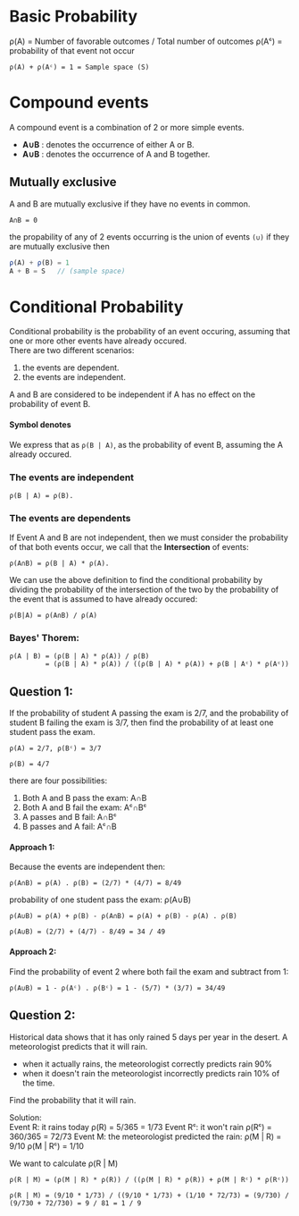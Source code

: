 # Basic Probability

ρ(A) = Number of favorable outcomes / Total number of outcomes
ρ(Aᶜ) = probability of that event not occur

```
ρ(A) + ρ(Aᶜ) = 1 = Sample space (S)
```
# Compound events
A compound event is a combination of 2 or more simple events.  

* **A∪B** : denotes the occurrence of either A or B.  
* **A∪B** : denotes the occurrence of A and B together.  

## Mutually exclusive

A and B are mutually exclusive if they have no events in common.  
```
A∩B = 0
```

the propability of any of 2 events occurring is the union of events `(∪)`
if they are mutually exclusive then 

```javascript 
ρ(A) + ρ(B) = 1
A + B = S   // (sample space)
```

# Conditional Probability

Conditional probability is the probability of an event occuring, assuming that one or more other events have already occured.  
There are two different scenarios:  

1. the events are dependent.
2. the events are independent.

A and B are considered to be independent if A has no effect on the probability of event B.  

#### Symbol denotes
We express that as `ρ(B | A)`, as the probability of event B, assuming the A already occured.

### The events are independent
```
ρ(B | A) = ρ(B).
```

### The events are dependents
If Event A and B are not independent, then we must consider the probability of that both events occur, we call that the **Intersection** of events:  
```
ρ(A∩B) = ρ(B | A) * ρ(A).
```
We can use the above definition to find the conditional probability by dividing the probability of the intersection of the two by the probability of the event that is assumed to have already occured:
```
ρ(B|A) = ρ(A∩B) / ρ(A)
```

### Bayes' Thorem:
```
ρ(A | B) = (ρ(B | A) * ρ(A)) / ρ(B) 
         = (ρ(B | A) * ρ(A)) / ((ρ(B | A) * ρ(A)) + ρ(B | Aᶜ) * ρ(Aᶜ))
```
## Question 1:

If the probability of student A passing the exam is 2/7, and the probability of student B failing the exam is 3/7, then find the probability of at least one student pass the exam.  

```
ρ(A) = 2/7, ρ(Bᶜ) = 3/7

ρ(B) = 4/7
```
there are four possibilities: 

1. Both A and B pass the exam: A∩B
2. Both A and B fail the exam: Aᶜ∩Bᶜ
3. A passes and B fail: A∩Bᶜ
4. B passes and A fail: Aᶜ∩B

#### Approach 1:

Because the events are independent then:  
```
ρ(A∩B) = ρ(A) . ρ(B) = (2/7) * (4/7) = 8/49
```
probability of one student pass the exam: ρ(A∪B)
```
ρ(A∪B) = ρ(A) + ρ(B) - ρ(A∩B) = ρ(A) + ρ(B) - ρ(A) . ρ(B)

ρ(A∪B) = (2/7) + (4/7) - 8/49 = 34 / 49
```
#### Approach 2:

Find the probability of event 2 where both fail the exam and subtract from 1:
```
ρ(A∪B) = 1 - ρ(Aᶜ) . ρ(Bᶜ) = 1 - (5/7) * (3/7) = 34/49
```

## Question 2:

Historical data shows that it has only rained 5 days per year in the desert. A meteorologist predicts that it will rain.

* when it actually rains, the meteorologist correctly predicts rain 90%
* when it doesn't rain the meteorologist incorrectly predicts rain 10% of the time.

Find the probability that it will rain.

Solution:  
Event R: it rains today ρ(R) = 5/365 = 1/73
Event Rᶜ: it won't rain ρ(Rᶜ) = 360/365 = 72/73
Event M: the meteorologist predicted the rain:
ρ(M | R) = 9/10
ρ(M | Rᶜ) = 1/10

We want to calculate ρ(R | M)

```
ρ(R | M) = (ρ(M | R) * ρ(R)) / ((ρ(M | R) * ρ(R)) + ρ(M | Rᶜ) * ρ(Rᶜ))

ρ(R | M) = (9/10 * 1/73) / ((9/10 * 1/73) + (1/10 * 72/73) = (9/730) / (9/730 + 72/730) = 9 / 81 = 1 / 9
```


